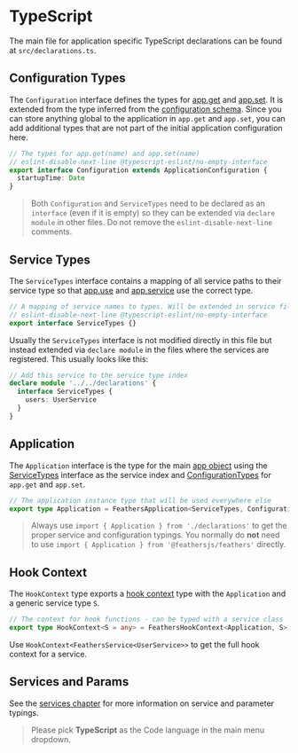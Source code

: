 # TypeScript

<LanguageBlock global-id="ts">

The main file for application specific TypeScript declarations can be found at `src/declarations.ts`.

## Configuration Types

The `Configuration` interface defines the types for [app.get](../../api/application.md#getname) and [app.set](../../api/application.md#setname-value). It is extended from the type inferred from the [configuration schema](./config.md#configuration-schemas). Since you can store anything global to the application in `app.get` and `app.set`, you can add additional types that are not part of the initial application configuration here.

```ts
// The types for app.get(name) and app.set(name)
// eslint-disable-next-line @typescript-eslint/no-empty-interface
export interface Configuration extends ApplicationConfiguration {
  startupTime: Date
}
```

<BlockQuote type="warning" label="Important">

Both `Configuration` and `ServiceTypes` need to be declared as an `interface` (even if it is empty) so they can be extended via `declare module` in other files. Do not remove the `eslint-disable-next-line` comments.

</BlockQuote>

## Service Types

The `ServiceTypes` interface contains a mapping of all service paths to their service type so that [app.use](../../api/application.md#usepath-service--options) and [app.service](../../api/application.md#servicepath) use the correct type.

```ts
// A mapping of service names to types. Will be extended in service files.
// eslint-disable-next-line @typescript-eslint/no-empty-interface
export interface ServiceTypes {}
```

Usually the `ServiceTypes` interface is not modified directly in this file but instead extended via `declare module` in the files where the services are registered. This usually looks like this:

```ts
// Add this service to the service type index
declare module '../../declarations' {
  interface ServiceTypes {
    users: UserService
  }
}
```

## Application

The `Application` interface is the type for the main [app object](./application.md) using the [ServiceTypes](#service-types) interface as the service index and [ConfigurationTypes](#configuration-types) for `app.get` and `app.set`.

```ts
// The application instance type that will be used everywhere else
export type Application = FeathersApplication<ServiceTypes, Configuration>
```

<BlockQuote type="warning" label="Important">

Always use `import { Application } from './declarations'` to get the proper service and configuration typings. You normally do **not** need to use `import { Application } from '@feathersjs/feathers'` directly.

</BlockQuote>

## Hook Context

The `HookContext` type exports a [hook context](../../api/hooks.md) type with the `Application` and a generic service type `S`.

```ts
// The context for hook functions - can be typed with a service class
export type HookContext<S = any> = FeathersHookContext<Application, S>
```

Use `HookContext<FeathersService<UserService>>` to get the full hook context for a service.

## Services and Params

See the [services chapter](./services.md) for more information on service and parameter typings.

</LanguageBlock>

<LanguageBlock global-id="js">

<BlockQuote type="danger">

Please pick **TypeScript** as the Code language in the main menu dropdown.

</BlockQuote>

</LanguageBlock>
